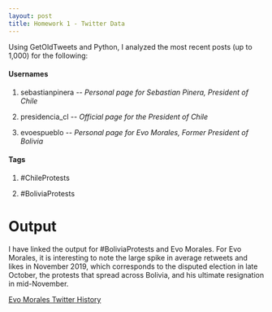 ```yaml
---
layout: post
title: Homework 1 - Twitter Data
---
```


Using GetOldTweets and Python, I analyzed the most recent posts (up to 1,000) for the following:

#### **Usernames**
1. sebastianpinera
  *-- Personal page for Sebastian Pinera, President of Chile*

2. presidencia_cl
*-- Official page for the President of Chile*

3. evoespueblo
*-- Personal page for Evo Morales, Former President of Bolivia*

#### **Tags**

1. #ChileProtests

2. #BoliviaProtests

# Output
I have linked the output for #BoliviaProtests and Evo Morales.  For Evo Morales, it is interesting to note the large spike in average retweets and likes in November 2019, which corresponds to the disputed election in late October, the protests that spread across Bolivia, and his ultimate resignation in mid-November.

[Evo Morales Twitter History](http://hughes-hannah.github.io/Evo%20Morales%20-%20Twitter%20History.xlsx)
